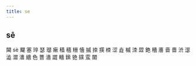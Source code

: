 ```yaml
---
title: se
---
```


## sē
閪
sè
飋
塞
琗
瑟
璱
瘷
穑
穡
粣
懎
摵
拺
擌
栜
涩
歮
槭
洓
歰
銫
穯
廧
啬
嗇
渋
濏
澁
澀
瀒
繬
色
薔
濇
譅
轖
鎍
铯
鏼
雭
闟
